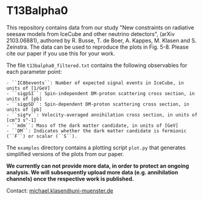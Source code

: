 # T13Balpha0
This repository contains data from our study "New constraints on radiative seesaw models from IceCube and other neutrino detectors", (arXiv 2103.06881), authored by R. Busse, T. de Boer, A. Kappes, M. Klasen and S. Zeinstra. The data can be used to reproduce the plots in Fig. 5-8. Please cite our paper if you use this for your work.

The file ``t13balpha0_filtered.txt`` contains the following observables for each parameter point:

    - ``IC86events``: Number of expected signal events in IceCube, in units of [1/GeV]
    - ``sigpSI``: Spin-independent DM-proton scattering cross section, in units of [pb]
    - ``sigpSD``: Spin-dependent DM-proton scattering cross section, in units of [pb]
    - ``sig*v``: Velocity-averaged annihilation cross section, in units of [cm^3 s^-1]
    - ``mdm``: Mass of the dark matter candidate, in units of [GeV]
    - ``DM``: Indicates whether the dark matter candidate is fermionic (``F``) or scalar (``S``).

The ``examples`` directory contains a plotting script ``plot.py`` that generates simplified versions of the plots from our paper.

**We currently can not provide more data, in order to protect an ongoing analysis. We will subsequently upload more data (e.g. annihilation channels) once the respective work is published.**

Contact: michael.klasen@uni-muenster.de
